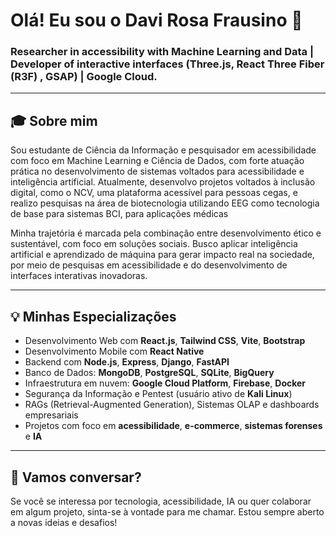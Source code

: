 # Olá! Eu sou o Davi Rosa Frausino 👋

### Researcher in accessibility with Machine Learning and Data | Developer of interactive interfaces (Three.js, React Three Fiber (R3F) , GSAP) | Google Cloud.

---

## 🎓 Sobre mim

Sou estudante de Ciência da Informação e pesquisador em acessibilidade com foco em Machine Learning e Ciência de Dados, com forte atuação prática no desenvolvimento de sistemas voltados para acessibilidade e inteligência artificial. Atualmente, desenvolvo projetos voltados à inclusão digital, como o NCV, uma plataforma acessível para pessoas cegas, e realizo pesquisas na área de biotecnologia utilizando EEG como tecnologia de base para sistemas BCI, para aplicações médicas

Minha trajetória é marcada pela combinação entre desenvolvimento ético e sustentável, com foco em soluções sociais. Busco aplicar inteligência artificial e aprendizado de máquina para gerar impacto real na sociedade, por meio de pesquisas em acessibilidade e do desenvolvimento de interfaces interativas inovadoras.

---

## 💡 Minhas Especializações

* Desenvolvimento Web com **React.js**, **Tailwind CSS**, **Vite**, **Bootstrap**
* Desenvolvimento Mobile com **React Native**
* Backend com **Node.js**, **Express**, **Django**, **FastAPI**
* Banco de Dados: **MongoDB**, **PostgreSQL**, **SQLite**, **BigQuery**
* Infraestrutura em nuvem: **Google Cloud Platform**, **Firebase**, **Docker**
* Segurança da Informação e Pentest (usuário ativo de **Kali Linux**)
* RAGs (Retrieval-Augmented Generation), Sistemas OLAP e dashboards empresariais
* Projetos com foco em **acessibilidade**, **e-commerce**, **sistemas forenses** e **IA**

---

## 🙌 Vamos conversar?

Se você se interessa por tecnologia, acessibilidade, IA ou quer colaborar em algum projeto, sinta-se à vontade para me chamar. Estou sempre aberto a novas ideias e desafios!

